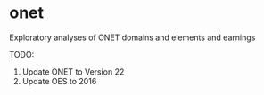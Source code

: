 # onet
Exploratory analyses of ONET domains and elements and earnings

TODO:
1. Update ONET to Version 22
2. Update OES to 2016
